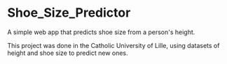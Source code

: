 # Shoe_Size_Predictor
A simple web app that predicts shoe size from a person's height.

This project was done in the Catholic University of Lille, using datasets of height and shoe size to predict new ones.
